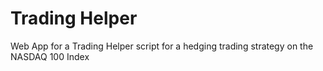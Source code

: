 # Trading Helper
Web App for a Trading Helper script for a hedging trading strategy on the NASDAQ 100 Index
